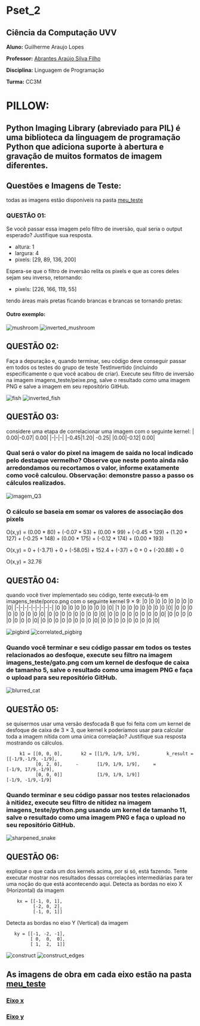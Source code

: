 # Pset_2

## Ciência da Computação UVV
**Aluno:** Guilherme Araujo Lopes 

**Professor:** [Abrantes Araújo Silva Filho](https://github.com/abrantesasf)

**Disciplina:** Linguagem de Programação

**Turma:** CC3M

# PILLOW: 
## Python Imaging Library (abreviado para PIL) é uma biblioteca da linguagem de programação Python que adiciona suporte à abertura e gravação de muitos formatos de imagem diferentes.

## Questões e Imagens de Teste:

todas as imagens estão disponíveis na pasta [meu_teste](https://github.com/GuiAralopes/Pset_2_uvv_cc3m_pillow/tree/main/test_images/meu_teste)

### QUESTÃO 01:

Se você passar essa imagem pelo filtro de inversão, qual seria o output esperado? Justifique sua resposta.
- altura: 1
- largura: 4
- pixels: [29, 89, 136, 200]

Espera-se que o filtro de inversão relita os pixels e que as cores deles sejam seu inverso, retornando: 
 
- pixels: [226, 166, 119, 55]

tendo áreas mais pretas ficando brancas e brancas se tornando pretas:

#### Outro exemplo:
![mushroom](https://github.com/GuiAralopes/Pset_2_uvv_cc3m_pillow/blob/main/test_images/meu_teste/mushroom.png)
![inverted_mushroom](https://github.com/GuiAralopes/Pset_2_uvv_cc3m_pillow/blob/main/test_images/meu_teste/inverter_cogumelo.png)

## QUESTÃO 02:

Faça a depuração e, quando terminar, seu código deve conseguir passar em todos os testes do grupo de teste TestInvertido (incluindo especificamente o que você acabou de criar). Execute seu filtro de inversão na imagem imagens_teste/peixe.png, salve o resultado como uma imagem PNG e salve a imagem em seu repositório GitHub.

![fish](https://github.com/GuiAralopes/Pset_2_uvv_cc3m_pillow/blob/main/test_images/meu_teste/bluegill.png)
![inverted_fish](https://github.com/GuiAralopes/Pset_2_uvv_cc3m_pillow/blob/main/test_images/meu_teste/inverter_fish.png)

## QUESTÃO 03:

considere uma etapa de correlacionar uma imagem com o seguinte kernel:
| 0.00|-0.07| 0.00|
|-|-|-|
|-0.45|1.20| -0.25|
|0.00|-0.12| 0.00|


### Qual será o valor do pixel na imagem de saída no local indicado pelo destaque vermelho? Observe que neste ponto ainda não arredondamos ou recortamos o valor, informe exatamente como você calculou. Observação: demonstre passo a passo os cálculos realizados.
![imagem_Q3](https://github.com/GuiAralopes/Pset_2_uvv_cc3m_pillow/blob/main/test_images/meu_teste/Captura%20de%20tela%202022-09-05%20163733.jpg)


### O cálculo se baseia em somar os valores de associação dos pixels
O(x,y) = (0.00 * 80) + (-0.07 * 53) + (0.00 * 99) + (-0.45 * 129) + (1.20 * 127) + (-0.25 * 148) + (0.00 * 175) + (-0.12 * 174) + (0.00 * 193)

O(x,y) = 0 + (-3.71) + 0 + (-58.05) + 152.4 + (-37) + 0 + 0 + (-20.88) + 0

O(x,y) = 32.76
## QUESTÃO 04:

quando você tiver implementado seu código, tente executá-lo em imagens_teste/porco.png com o seguinte kernel 9 × 9:
|0 |0 |0 |0 |0 |0 |0 |0 |0|
|-|-|-|-|-|-|-|-|-|
|0 |0 |0 |0 |0 |0 |0 |0 |0|
|1 |0 |0 |0 |0 |0 |0 |0 |0|
|0 |0 |0 |0 |0 |0 |0 |0 |0|
|0 |0 |0 |0 |0 |0 |0 |0 |0|
|0 |0 |0 |0 |0 |0 |0 |0 |0|
|0 |0 |0 |0 |0 |0 |0 |0 |0|
|0 |0 |0 |0 |0 |0 |0 |0 |0|
|0 |0 |0 |0 |0 |0 |0 |0 |0|

![pigbird](https://github.com/GuiAralopes/Pset_2_uvv_cc3m_pillow/blob/main/test_images/meu_teste/pig.png)
![correlated_pigbirg](https://github.com/GuiAralopes/Pset_2_uvv_cc3m_pillow/blob/main/test_images/meu_teste/pig_correlate.png)

### Quando você terminar e seu código passar em todos os testes relacionados ao desfoque, execute seu filtro na imagem imagens_teste/gato.png com um kernel de desfoque de caixa de tamanho 5, salve o resultado como uma imagem PNG e faça o upload para seu repositório GitHub.

![blurred_cat](https://github.com/GuiAralopes/Pset_2_uvv_cc3m_pillow/blob/main/test_images/meu_teste/cat_borrado.png)

## QUESTÃO 05:

se quisermos usar uma versão desfocada B que foi feita com um kernel de desfoque de caixa de 3 × 3, que kernel k poderíamos usar para calcular toda a imagem nítida com uma única correlação? Justifique sua resposta mostrando os cálculos.

         k1 = [[0, 0, 0],       k2 = [[1/9, 1/9, 1/9],          k_result = [[-1/9,-1/9, -1/9],
               [0, 2, 0],     -       [1/9, 1/9, 1/9],     =                [-1/9, 17/9,-1/9], 
               [0, 0, 0]]             [1/9, 1/9, 1/9]]                      [-1/9, -1/9,-1/9]

### Quando terminar e seu código passar nos testes relacionados à nitidez, execute seu filtro de nitidez na imagem imagens_teste/python.png usando um kernel de tamanho 11, salve o resultado como uma imagem PNG e faça o upload no seu repositório GitHub.

![sharpened_snake](https://github.com/GuiAralopes/Pset_2_uvv_cc3m_pillow/blob/main/test_images/meu_teste/python_sharpened.png)


## QUESTÃO 06:

explique o que cada um dos kernels acima, por si só, está fazendo. Tente executar mostrar nos resultados dessas correlações intermediárias para ter uma noção do que está acontecendo aqui.
Detecta as bordas no eixo X (Horizontal) da imagem
       
        kx = [[-1, 0, 1],
              [-2, 0, 2],
              [-1, 0, 1]]
Detecta as bordas no eixo Y (Vertical) da imagem         
     
       ky = [[-1, -2, -1],
             [ 0,  0,  0],
             [ 1,  2,  1]]
![construct](https://github.com/GuiAralopes/Pset_2_uvv_cc3m_pillow/blob/main/test_images/meu_teste/construct.png)
![construct_edges](https://github.com/GuiAralopes/Pset_2_uvv_cc3m_pillow/blob/main/test_images/meu_teste/construct_edge.png)

## As imagens de obra em cada eixo estão na pasta [meu_teste](https://github.com/GuiAralopes/Pset_2_uvv_cc3m_pillow/tree/main/test_images/meu_teste)

### [Eixo x](https://github.com/GuiAralopes/Pset_2_uvv_cc3m_pillow/blob/main/test_images/meu_teste/edge_axis_x.png) 
### [Eixo y](https://github.com/GuiAralopes/Pset_2_uvv_cc3m_pillow/blob/main/test_images/meu_teste/edge_axis_y.png) 
